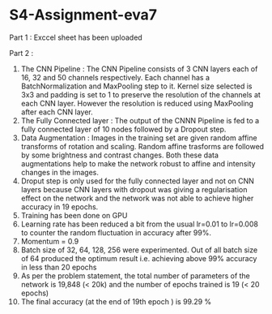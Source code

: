 # S4-Assignment-eva7
Part 1 : 
Exccel sheet has been uploaded


Part 2 :
1. The CNN Pipeline : The CNN Pipeline consists of 3 CNN layers each of 16, 32 and 50 channels respectively. Each channel has a BatchNormalization and MaxPooling step to it. Kernel size selected is 3x3 and padding is set to 1 to preserve the resolution of the channels at each CNN layer. However the resolution is reduced using MaxPooling after each CNN layer.
2. The Fully Connected layer : The output of the CNNN Pipeline is fed to a fully connected layer of 10 nodes followed by a Dropout step. 
3. Data Augmentation : Images in the training set are given random affine transforms of rotation and scaling. Random affine trasforms are followed by some brightness and contrast changes. Both these data augmentations help to make the network robust to affine and intensity changes in the images.
4. Droput step is only used for the fully connected layer and not on CNN layers because CNN layers with dropout was giving a regularisation effect on the network and the network was not able to achieve higher accuracy in 19 epochs.
5. Training has been done on GPU
6. Learning rate has been reduced a bit from the usual lr=0.01 to lr=0.008 to counter the random fluctuation in accuracy after 99%. 
7. Momentum = 0.9
8. Batch size of 32, 64, 128, 256 were experimented. Out of all batch size of 64 produced the optimum result i.e. achieving above 99% accuracy in less than 20 epochs
9. As per the problem statement, the total number of parameters of the network is 19,848 (< 20k) and the number of epochs trained is 19 (< 20 epochs)
10. The final accuracy (at the end of 19th epoch ) is 99.29 % 

